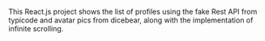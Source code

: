 
This React.js project shows the list of profiles using the fake Rest API from typicode and avatar pics from dicebear, along with the implementation of infinite scrolling.
